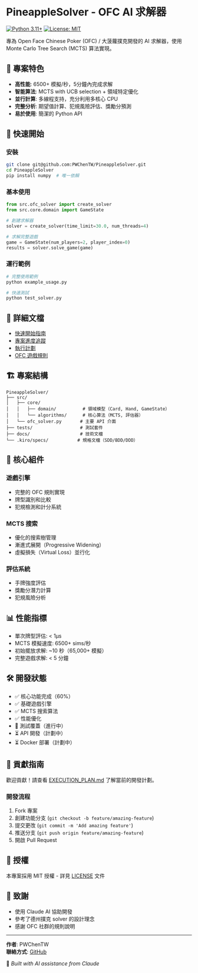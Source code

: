 # PineappleSolver - OFC AI 求解器

[![Python 3.11+](https://img.shields.io/badge/python-3.11+-blue.svg)](https://www.python.org/downloads/)
[![License: MIT](https://img.shields.io/badge/License-MIT-yellow.svg)](https://opensource.org/licenses/MIT)

專為 Open Face Chinese Poker (OFC) / 大菠蘿撲克開發的 AI 求解器，使用 Monte Carlo Tree Search (MCTS) 算法實現。

## 🎯 專案特色

- **高性能**: 6500+ 模擬/秒，5分鐘內完成求解
- **智能算法**: MCTS with UCB selection + 領域特定優化
- **並行計算**: 多線程支持，充分利用多核心 CPU
- **完整分析**: 期望值計算、犯規風險評估、獎勵分預測
- **易於使用**: 簡潔的 Python API

## 🚀 快速開始

### 安裝
```bash
git clone git@github.com:PWChenTW/PineappleSolver.git
cd PineappleSolver
pip install numpy  # 唯一依賴
```

### 基本使用
```python
from src.ofc_solver import create_solver
from src.core.domain import GameState

# 創建求解器
solver = create_solver(time_limit=30.0, num_threads=4)

# 求解完整遊戲
game = GameState(num_players=2, player_index=0)
results = solver.solve_game(game)
```

### 運行範例
```bash
# 完整使用範例
python example_usage.py

# 快速測試
python test_solver.py
```

## 📖 詳細文檔

- [快速開始指南](QUICK_START.md)
- [專案進度追蹤](PROJECT_PROGRESS.md)
- [執行計劃](EXECUTION_PLAN.md)
- [OFC 遊戲規則](OFC_GAME_RULES.md)

## 🏗️ 專案結構

```
PineappleSolver/
├── src/
│   ├── core/
│   │   ├── domain/          # 領域模型（Card, Hand, GameState）
│   │   └── algorithms/      # 核心算法（MCTS, 評估器）
│   └── ofc_solver.py       # 主要 API 介面
├── tests/                  # 測試套件
├── docs/                   # 技術文檔
└── .kiro/specs/           # 規格文檔（SDD/BDD/DDD）
```

## 🔧 核心組件

### 遊戲引擎
- 完整的 OFC 規則實現
- 牌型識別和比較
- 犯規檢測和計分系統

### MCTS 搜索
- 優化的搜索樹管理
- 漸進式展開（Progressive Widening）
- 虛擬損失（Virtual Loss）並行化

### 評估系統
- 手牌強度評估
- 獎勵分潛力計算
- 犯規風險分析

## 📊 性能指標

- 單次牌型評估: < 1μs
- MCTS 模擬速度: 6500+ sims/秒
- 初始擺放求解: ~10 秒（65,000+ 模擬）
- 完整遊戲求解: < 5 分鐘

## 🛠️ 開發狀態

- ✅ 核心功能完成（60%）
- ✅ 基礎遊戲引擎
- ✅ MCTS 搜索算法
- ✅ 性能優化
- 🔄 測試覆蓋（進行中）
- ⏳ API 開發（計劃中）
- ⏳ Docker 部署（計劃中）

## 🤝 貢獻指南

歡迎貢獻！請查看 [EXECUTION_PLAN.md](EXECUTION_PLAN.md) 了解當前的開發計劃。

### 開發流程
1. Fork 專案
2. 創建功能分支 (`git checkout -b feature/amazing-feature`)
3. 提交更改 (`git commit -m 'Add amazing feature'`)
4. 推送分支 (`git push origin feature/amazing-feature`)
5. 開啟 Pull Request

## 📝 授權

本專案採用 MIT 授權 - 詳見 [LICENSE](LICENSE) 文件

## 🙏 致謝

- 使用 Claude AI 協助開發
- 參考了德州撲克 solver 的設計理念
- 感謝 OFC 社群的規則說明

---

**作者**: PWChenTW  
**聯絡方式**: [GitHub](https://github.com/PWChenTW)

🤖 *Built with AI assistance from Claude*
